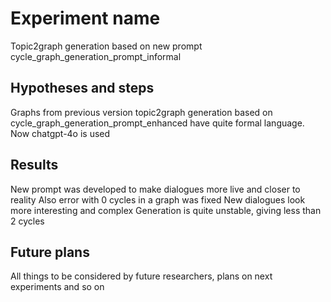 # Experiment name
Topic2graph generation based on new prompt cycle_graph_generation_prompt_informal

## Hypotheses and steps

Graphs from previous version topic2graph generation based on cycle_graph_generation_prompt_enhanced
have quite formal language.
Now chatgpt-4o is used

## Results

New prompt was developed to make dialogues more live and closer to reality
Also error with 0 cycles in a graph was fixed
New dialogues look more interesting and complex
Generation is quite unstable, giving less than 2 cycles

## Future plans
All things to be considered by future researchers, plans on next experiments and so on
